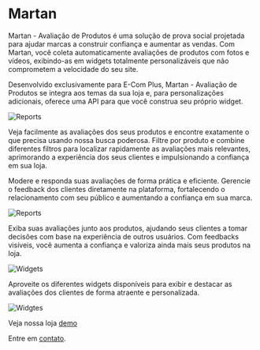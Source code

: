 # Martan

Martan - Avaliação de Produtos é uma solução de prova social projetada para ajudar marcas a construir confiança e aumentar as vendas. Com Martan, você coleta automaticamente avaliações de produtos com fotos e vídeos, exibindo-as em widgets totalmente personalizáveis que não comprometem a velocidade do seu site.

Desenvolvido exclusivamente para E-Com Plus, Martan - Avaliação de Produtos se integra aos temas da sua loja e, para personalizações adicionais, oferece uma API para que você construa seu próprio widget.

![Reports](https://rjfudluguohubihwaryr.supabase.co/storage/v1/object/public/martan/assets/pic1.png?t=2024-11-09T17%3A35%3A49.357Z)

Veja facilmente as avaliações dos seus produtos e encontre exatamente o que precisa usando nossa busca poderosa. Filtre por produto e combine diferentes filtros para localizar rapidamente as avaliações mais relevantes, aprimorando a experiência dos seus clientes e impulsionando a confiança em sua loja.

Modere e responda suas avaliações de forma prática e eficiente. Gerencie o feedback dos clientes diretamente na plataforma, fortalecendo o relacionamento com seu público e aumentando a confiança em sua marca.

![Reports](https://rjfudluguohubihwaryr.supabase.co/storage/v1/object/public/martan/assets/pic2.png)

Exiba suas avaliações junto aos produtos, ajudando seus clientes a tomar decisões com base na experiência de outros usuários. Com feedbacks visíveis, você aumenta a confiança e valoriza ainda mais seus produtos na loja.

![Widgets](https://rjfudluguohubihwaryr.supabase.co/storage/v1/object/public/martan/assets/pic3.png)

Aproveite os diferentes widgets disponíveis para exibir e destacar as avaliações dos clientes de forma atraente e personalizada.

![Widgtes](https://rjfudluguohubihwaryr.supabase.co/storage/v1/object/public/martan/assets/pic4.jpeg)

Veja nossa loja  [demo](https://demo.martan.app/)

Entre em  [contato](https://www.martan.app/?ref=www.market.e-com.plus).
